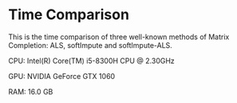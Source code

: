 # Time Comparison

This is the time comparison of three well-known methods of Matrix Completion: ALS, softImpute and softImpute-ALS.

CPU: Intel(R) Core(TM) i5-8300H CPU @ 2.30GHz

GPU: NVIDIA GeForce GTX 1060

RAM: 16.0 GB
